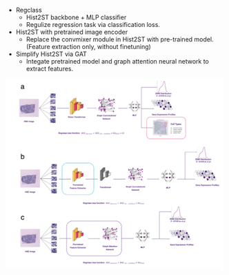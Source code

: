 * Regclass
    * Hist2ST backbone + MLP classifier
    * Regulize regression task via classification loss.
* Hist2ST with pretrained image encoder
    * Replace the convmixer module in Hist2ST with pre-trained model. (Feature extraction only, without finetuning)
* Simplify Hist2ST via GAT
    * Integate pretrained model and graph attention neural network to extract features.
    
![Hist2STVariants](https://github.com/BiomedicalMachineLearning/DeepHis2Exp/blob/main/Figures/S7.png)